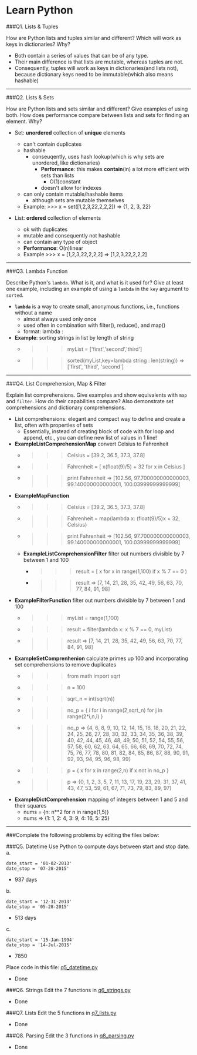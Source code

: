 # Learn Python

<!-- Read Allen Downey's [Think Python](http://www.greenteapress.com/thinkpython/) for getting up to speed with Python 2.7 and computer science topics. It's completely available online, or you can buy a physical copy if you would like.
 -->

###Q1. Lists &amp; Tuples

How are Python lists and tuples similar and different? Which will work as keys in dictionaries? Why?

* Both contain a series of values that can be of any type.
* Their main difference is that lists are mutable, whereas tuples are not.
* Consequently, tuples will work as keys in dictionaries(and lists not), because dictionary keys need to be immutable(which also means hashable)

---

###Q2. Lists &amp; Sets

How are Python lists and sets similar and different? Give examples of using both. How does performance compare between lists and sets for finding an element. Why?

* Set: **unordered** collection of **unique** elements  
  * can't contain duplicates
  * hashable  
    * conseuqently, uses hash lookup(which is why sets are unordered, like dictionaries)
      * **Performance**: this makes __contain__(in) a lot more efficient with sets than lists
        * O(1)constant
      * doesn't allow for indexes
  * can only contain mutable/hashable items
    * although sets are mutable themselves
  * Example: >>> x = set([1,2,3,22,2,2,2]) => {1, 2, 3, 22}

* List: **ordered** collection of elements  
  * ok with duplicates
  * mutable and consequently not hashable
  * can contain any type of object
  * **Performance**: O(n)linear
  * Example >>> x = [1,2,3,22,2,2,2] => [1,2,3,22,2,2,2]
---

###Q3. Lambda Function

Describe Python's `lambda`. What is it, and what is it used for? Give at least one example, including an example of using a `lambda` in the `key` argument to `sorted`.

* **`lambda`** is a way to create small, anonymous functions, i.e., functions without a name
  * almost always used only once
  * used often in combination with filter(), reduce(), and map()
  * format: lambda <arguments> : <expression>
* **Example**: sorting strings in list by length of string
  * >>> myList = ['first','second','third']
  * >>> sorted(myList,key=lambda string : len(string)) => ['first', 'third', 'second']


---

###Q4. List Comprehension, Map &amp; Filter

Explain list comprehensions. Give examples and show equivalents with `map` and `filter`. How do their capabilities compare? Also demonstrate set comprehensions and dictionary comprehensions.

* List comprehensions: elegant and compact way to define and create a list, often with properties of sets
  * Essentially, instead of creating block of code with for loop and append, etc., you can define new list of values in 1 line!
* **ExampleListComprehensionMap** convert Celsius to Fahrenheit
  * >>> Celsius = [39.2, 36.5, 37.3, 37.8]
  * >>> Fahrenheit = [ x(float(9)/5) + 32 for x in Celsius ]
  * >>> print Fahrenheit => [102.56, 97.700000000000003, 99.140000000000001, 100.03999999999999]
* **ExampleMapFunction**
  * >>> Celsius = [39.2, 36.5, 37.3, 37.8]
  * >>> Fahrenheit = map(lambda x: (float(9)/5)x + 32, Celsius)
  * >>> print Fahrenheit => [102.56, 97.700000000000003, 99.140000000000001, 100.03999999999999]
  * **ExampleListComprehensionFilter** filter out numbers divisible by 7 between 1 and 100
    * >>> result = [ x for x in range(1,100) if x % 7 == 0 )
    * >>> result => [7, 14, 21, 28, 35, 42, 49, 56, 63, 70, 77, 84, 91, 98]  
* **ExampleFilterFunction** filter out numbers divisible by 7 between 1 and 100
  * >>> myList = range(1,100)
  * >>> result = filter(lambda x: x % 7 == 0, myList)
  * >>> result => [7, 14, 21, 28, 35, 42, 49, 56, 63, 70, 77, 84, 91, 98]
* **ExampleSetComprenhenion** calculate primes up 100 and incorporating set comprehensions to remove duplicates
  * >>> from math import sqrt
  * >>> n = 100
  * >>> sqrt_n = int(sqrt(n))
  * >>> no_p = { i for i in range(2,sqrt_n) for j in range(2*i,n,i) }
  * >>> no_p => {4, 6, 8, 9, 10, 12, 14, 15, 16, 18, 20, 21, 22, 24, 25, 26, 27, 28, 30, 32, 33, 34, 35, 36, 38, 39, 40, 42, 44, 45, 46, 48, 49, 50, 51, 52, 54, 55, 56, 57, 58, 60, 62, 63, 64, 65, 66, 68, 69, 70, 72, 74, 75, 76, 77, 78, 80, 81, 82, 84, 85, 86, 87, 88, 90, 91, 92, 93, 94, 95, 96, 98, 99}
  * >>> p = { x for x in range(2,n) if x not in no_p }
  * >>> p => {0, 1, 2, 3, 5, 7, 11, 13, 17, 19, 23, 29, 31, 37, 41, 43, 47, 53, 59, 61, 67, 71, 73, 79, 83, 89, 97}
* **ExampleDictComprehension** mapping of integers between 1 and 5 and their squares
  * nums = {n: n**2 for n in range(1,5)}
  * nums => {1: 1, 2: 4, 3: 9, 4: 16, 5: 25}
---

###Complete the following problems by editing the files below:

###Q5. Datetime
Use Python to compute days between start and stop date.   
a.  

```
date_start = '01-02-2013'    
date_stop = '07-28-2015'
```
* 937 days

b.  
```
date_start = '12-31-2013'  
date_stop = '05-28-2015'  
```

* 513 days

c.  
```
date_start = '15-Jan-1994'      
date_stop = '14-Jul-2015'  
```

* 7850

Place code in this file: [q5_datetime.py](python/q5_datetime.py)

* Done

###Q6. Strings
Edit the 7 functions in [q6_strings.py](python/q6_strings.py)

* Done

###Q7. Lists
Edit the 5 functions in [q7_lists.py](python/q7_lists.py)

* Done

###Q8. Parsing
Edit the 3 functions in [q8_parsing.py](python/q8_parsing.py)

* Done
